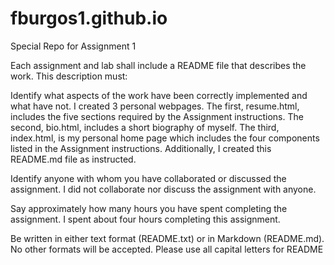 # fburgos1.github.io
Special Repo for Assignment 1

Each assignment and lab shall include a README file that describes the work. This description must:

Identify what aspects of the work have been correctly implemented and what have not.
I created 3 personal webpages. The first, resume.html, includes the five sections required by the Assignment instructions. The second, bio.html, includes a short biography of myself. The third, index.html, is my personal home page which includes the four components listed in the Assignment instructions. Additionally, I created this README.md file as instructed.

Identify anyone with whom you have collaborated or discussed the assignment.
I did not collaborate nor discuss the assignment with anyone.

Say approximately how many hours you have spent completing the assignment.
I spent about four hours completing this assignment. 

Be written in either text format (README.txt) or in Markdown (README.md). No other formats will be accepted. Please use all capital letters for README